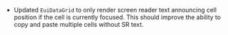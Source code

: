 - Updated `EuiDataGrid` to only render screen reader text announcing cell position if the cell is currently focused. This should improve the ability to copy and paste multiple cells without SR text.
